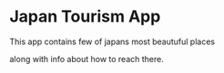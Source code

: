 # Japan Tourism App
<p> This app contains few of japans most beautuful places</p>
<p>along with info about how to reach there.<p>
